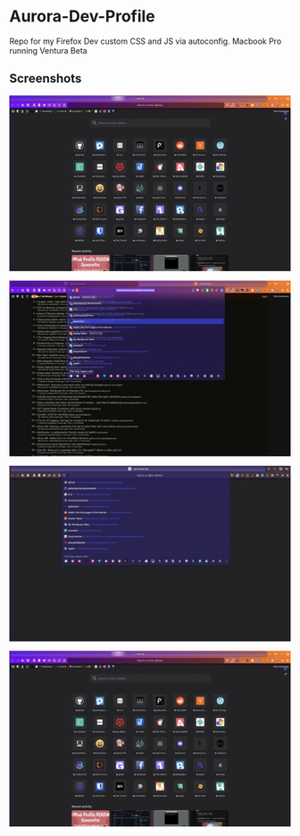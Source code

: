 # Aurora-Dev-Profile

Repo for my Firefox Dev custom CSS and JS via autoconfig. Macbook Pro running Ventura Beta

## Screenshots

![screenshot1](screenshots/Screen%20Shot%202022-10-05%2014.25.01%20PM%20Medium.jpeg)

![screenshot2](screenshots/Screen%20Shot%202022-10-05%2013.55.29%20PM%20Medium.jpeg)

![screenshpot3](screenshots/Screen%20Shot%202022-10-05%2014.24.02%20PM%20Medium.jpeg)

![screenshpot4](screenshots/Screen%20Shot%202022-10-05%2014.25.01%20PM%20Medium.jpeg)

